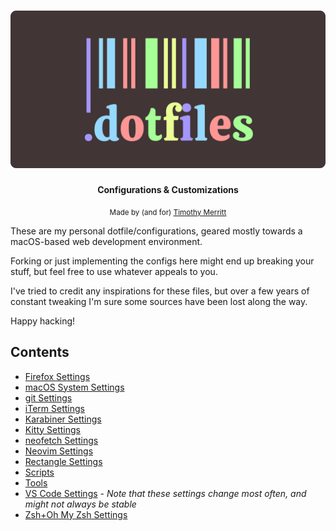 <h1 align="center">
  <img src="dotfiles-logo.svg" alt="dotfiles logo" />
</h1>

<div align="center">
  <strong>Configurations & Customizations</strong>
</div>

<p align="center">
  <sub>Made by (and for)
  <a href="https://timmybytes.com">Timothy Merritt</a>
</div>

<!-- TODO: Fix extensions script for VS Code -->

These are my personal dotfile/configurations, geared mostly towards a macOS-based web development environment.

Forking or just implementing the configs here might end up breaking your stuff, but feel free to use whatever appeals to you.

I've tried to credit any inspirations for these files, but over a few years of constant tweaking I'm sure some sources have been lost along the way.

Happy hacking!

## Contents

- [Firefox Settings](./Firefox/README.md)
- [macOS System Settings](./docs/configuration.md)
- [git Settings](./git/README.md)
- [iTerm Settings](./iTerm/README.md)
- [Karabiner Settings](./karabiner/)
- [Kitty Settings](./kitty/README.md)
- [neofetch Settings](./neofetch/README.md)
- [Neovim Settings](./nvim/README.md)
- [Rectangle Settings](./rectangle/)
- [Scripts](./scripts/README.md)
- [Tools](./tools/)
- [VS Code Settings](./vscode/) - _Note that these settings change most often, and might not always be stable_
- [Zsh+Oh My Zsh Settings](./zsh/README.md)
